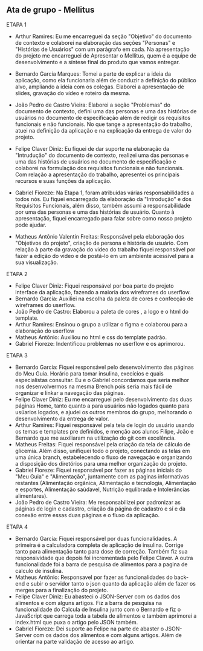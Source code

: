 ## Ata de grupo - Mellitus
ETAPA 1


* Arthur Ramires: Eu me encarreguei da seção "Objetivo" do documento de contexto e colaborei na elaboração das seções "Personas" e "Histórias de Usuários" com um parágrafo em cada. Na apresentação do projeto me encarreguei de Apresentar o Mellitus, quem é a equipe de desenvolvimento e a síntese final do produto que vamos entregar.

* Bernardo Garcia Marques: Tomei a parte de explicar a ideia da aplicação, como ela funcionaria além de conduzir a definição do público alvo, ampliando a ideia com os colegas. Elaborei a apresentação de slides, 
gravação do vídeo e roteiro da mesma.

* João Pedro de Castro Vieira: Elaborei a seção "Problemas" do documento de contexto, defini uma das personas e uma das histórias de usuários no documento de especificação além de redigir os requisitos funcionais e não funcionais. No que tange a apresentação do trabalho, atuei na definição da aplicação e na explicação da entrega de valor do projeto.

* Felipe Claver Diniz: Eu fiquei de dar suporte na elaboração da "Intrudução" do documento de contexto, realizei uma das personas e uma das histórias de usuários no documento de especificação e colaborei na formulação dos requisitos funcionais e não funcionais. Com relação a apresentação do trabalho, apresentei os principais recursos e suas funções da aplicação. 

* Gabriel Fioreze: Na Etapa 1, foram atribuídas várias responsabilidades a todos nós. Eu fiquei encarregado da elaboração da "Introdução" e dos Requisitos Funcionais, além disso, também assumi a responsabilidade por uma das personas e uma das histórias de usuário. Quanto à apresentação, fiquei encarregado para falar sobre como nosso projeto pode ajudar.

* Matheus Antônio Valentin Freitas: Responsável pela elaboração dos "Objetivos do projeto", criação de persona e história de usuário. Com relação à parte da gravação do video do trabalho fiquei responsável por fazer a edição do video e de postá-lo em um ambiente acessível para a sua visualização.

ETAPA 2

* Felipe Claver Diniz: Fiquei responsável por boa parte do projeto interface da aplicação, fazendo a maioria dos wireframes do userflow.
* Bernardo Garcia: Auxiliei na escolha da paleta de cores e confecção de wireframes do userflow.
* João Pedro de Castro: Elaborou a paleta de cores , a logo e o html do template. 
* Arthur Ramires: Ensinou o grupo a utilizar o figma e colaborou para a elaboração do userflow
* Matheus Antônio: Auxiliou no html e css do template padrão. 
* Gabriel Fioreze: Indentificou problemas no userflow e os aprimorou.

ETAPA 3
* Bernardo Garcia: Fiquei responsável pelo desenvolvimento das páginas do Meu Guia. Horário para tomar insulina, execícios e quais especialistas consultar. Eu e o Gabriel concordamos que seria melhor nos desenvolvermos na mesma Brench pois seria mais fácil de organizar e linkar a navegação das páginas.
* Felipe Claver Diniz: Eu me encarreguei pelo desenvolvimento das duas páginas Home, tanto quanto a para usuários não logados quanto para usúarios logados, e ajudei os outros membros do grupo, melhorando o desenvolvimento da entrega de valor. 
* Arthur Ramires: Fiquei responsável pela tela de login do usuário usando os temas e templates pre definidos, e menção aos alunos Filipe, João e Bernardo que me auxiliaram na utilização do git com excelência.
* Matheus Freitas: Fiquei responsável pela criação da tela de cálculo de glicemia. Além disso, unifiquei todo o projeto, conectando as telas em uma única branch, estabelecendo o fluxo de navegação e organizando a disposição dos diretórios para uma melhor organização do projeto.
* Gabriel Fioreze: Fiquei responsável por fazer as páginas iniciais do "Meu Guia" e "Alimentação", juntamente com as paginas informativas restantes (Alimentação orgânica, Alimentação e tecnologia, Alimentação e esportes, Alimentação saúdavel, Nutrição equlibrada e Intolerâncias alimentares).
* João Pedro de Castro Vieira: Me responsabilizei por padronizar as páginas de login e cadastro, criação da página de cadastro e sí e da conexão entre essas duas páginas e o fluxo da aplicação.

ETAPA 4
* Bernardo Garcia: Fiquei responsável por duas funcionalidades. A primeira é a calculadora completa de aplicação de insulina. Corrige tanto para alimentação tanto para dose de correção. Também fiz sua responsividade que depois foi incrementada pelo Felipe Claver. A outra funcionalidade foi a barra de pesquisa de alimentos para a pagina de calculo de insulina.
* Matheus Antônio: Responsavel por fazer as funcionalidades do back-end e subir o servidor tanto o json quanto da aplicação além de fazer os merges para a finalização do projeto.
* Felipe Claver Diniz: Eu abasteci o JSON-Server com os dados dos alimentos e com alguns artigos. Fiz a barra de pesquisa na funcionalidade do Calcula de Insulina junto com o Bernardo e fiz o JavaScript que carrega toda a tabela de alimentos e também aprimorei a index.html que puxa o artigo pelo JSON também.
* Gabriel Fioreze: Dei suporte ao Felipe na parte de abaster o JSON-Server com os dados dos alimentos e com alguns artigos. Além de orientar na parte validação de acesso ao artigo.
